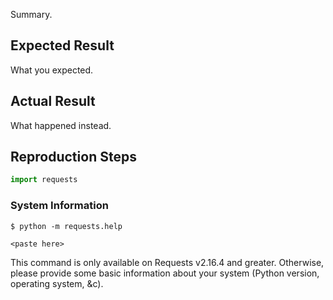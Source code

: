 Summary.

## Expected Result

What you expected.

## Actual Result

What happened instead.

## Reproduction Steps

```python
import requests

```

### System Information

    $ python -m requests.help

```
<paste here>
```

This command is only available on Requests v2.16.4 and greater. Otherwise,
please provide some basic information about your system (Python version,
operating system, &c).